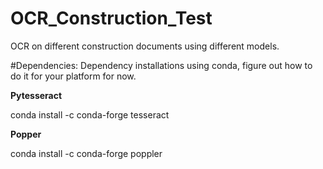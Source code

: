 # OCR_Construction_Test
OCR on different construction documents using different models. 

#Dependencies:
Dependency installations using conda, figure out how to do it for your platform for now.

**Pytesseract**

conda install -c conda-forge tesseract

**Popper**

conda install -c conda-forge poppler
